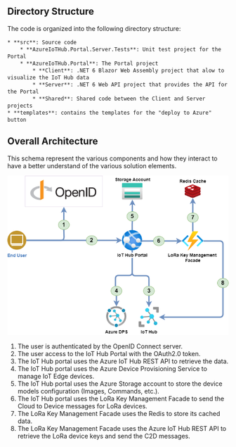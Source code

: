 ## Directory Structure

The code is organized into the following directory structure:

    * **src**: Source code
        * **AzureIoTHub.Portal.Server.Tests**: Unit test project for the Portal
        * **AzureIoTHub.Portal**: The Portal project
            * **Client**: .NET 6 Blazor Web Assembly project that alow to visualize the IoT Hub data
            * **Server**: .NET 6 Web API project that provides the API for the Portal
            * **Shared**: Shared code between the Client and Server projects
    * **templates**: contains the templates for the "deploy to Azure" button

## Overall Architecture

This schema represent the various components and how they interact to have a better understand of the various solution elements.

![./images/overall-architecture.png](./images/overall-architecture.png)

1. The user is authenticated by the OpenID Connect server.
1. The user access to the IoT Hub Portal with the OAuth2.0 token.
1. The IoT Hub portal uses the Azure IoT Hub REST API to retrieve the data.
1. The IoT Hub portal uses the Azure Device Provisioning Service to manage IoT Edge devices.
1. The IoT Hub portal uses the Azure Storage account to store the device models configuration (Images, Commands, etc.).
1. The IoT Hub portal uses the LoRa Key Management Facade to send the Cloud to Device messages for LoRa devices.
1. The LoRa Key Management Facade uses the Redis to store its cached data.
1. The LoRa Key Management Facade uses the Azure IoT Hub REST API to retrieve the LoRa device keys and send the C2D messages.
